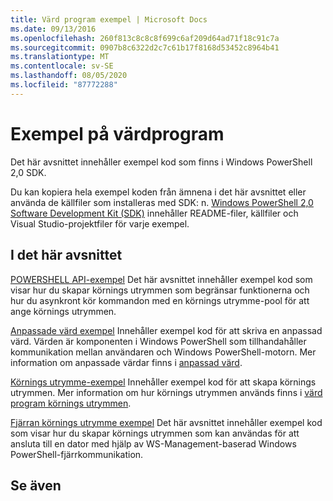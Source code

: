 ```yaml
---
title: Värd program exempel | Microsoft Docs
ms.date: 09/13/2016
ms.openlocfilehash: 260f813c8c8c8f699c6af209d64ad71f18c91c7a
ms.sourcegitcommit: 0907b8c6322d2c7c61b17f8168d53452c8964b41
ms.translationtype: MT
ms.contentlocale: sv-SE
ms.lasthandoff: 08/05/2020
ms.locfileid: "87772288"
---
```

# <a name="host-application-samples"></a>Exempel på värdprogram

Det här avsnittet innehåller exempel kod som finns i Windows PowerShell 2,0 SDK.

 Du kan kopiera hela exempel koden från ämnena i det här avsnittet eller använda de källfiler som installeras med SDK: n. [Windows PowerShell 2,0 Software Development Kit (SDK)](https://www.microsoft.com/download/details.aspx?id=2560) innehåller README-filer, källfiler och Visual Studio-projektfiler för varje exempel.

## <a name="in-this-section"></a>I det här avsnittet

 [POWERSHELL API-exempel](./windows-powershell-api-samples.md) Det här avsnittet innehåller exempel kod som visar hur du skapar körnings utrymmen som begränsar funktionerna och hur du asynkront kör kommandon med en körnings utrymme-pool för att ange körnings utrymmen.

 [Anpassade värd exempel](./custom-host-samples.md) Innehåller exempel kod för att skriva en anpassad värd. Värden är komponenten i Windows PowerShell som tillhandahåller kommunikation mellan användaren och Windows PowerShell-motorn. Mer information om anpassade värdar finns i [anpassad värd](./writing-a-windows-powershell-host-application.md).

 [Körnings utrymme-exempel](./runspace-samples.md) Innehåller exempel kod för att skapa körnings utrymmen. Mer information om hur körnings utrymmen används finns i [värd program körnings utrymmen](creating-runspaces.md).

 [Fjärran körnings utrymme exempel](./remote-runspace-samples.md) Det här avsnittet innehåller exempel kod som visar hur du skapar körnings utrymmen som kan användas för att ansluta till en dator med hjälp av WS-Management-baserad Windows PowerShell-fjärrkommunikation.

## <a name="see-also"></a>Se även
